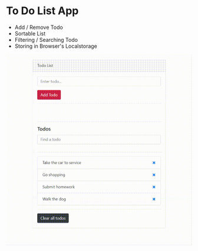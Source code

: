 # To Do List App

- Add / Remove Todo
- Sortable List
- Filtering / Searching Todo
- Storing in Browser's Localstorage

![](assets/img/demo.gif)